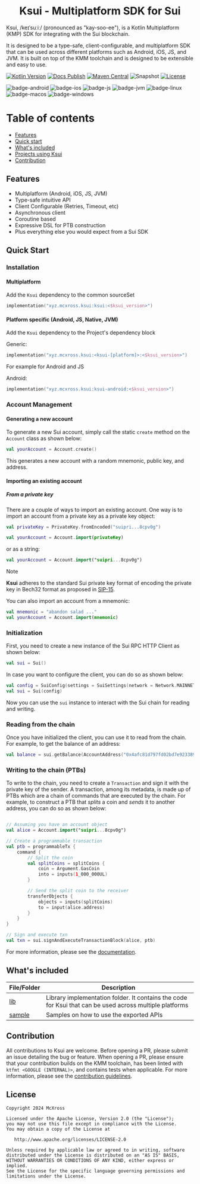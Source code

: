 <h1 align="center">Ksui - Multiplatform SDK for Sui</h1>

Ksui, /keɪˈsuːiː/ (pronounced as "kay-soo-ee"), is a Kotlin Multiplatform (KMP) SDK for integrating with the Sui
blockchain.

It is designed to be a type-safe, client-configurable, and multiplatform SDK that can be used across
different platforms such as Android, iOS, JS, and JVM. It is built on top of the KMM toolchain and is designed to be
extensible and easy to use.


[![Kotlin Version](https://img.shields.io/badge/Kotlin-v1.9.23-B125EA?logo=kotlin)](https://kotlinlang.org)
[![Docs Publish](https://github.com/mcxross/ksui/actions/workflows/docs-publish.yml/badge.svg)](https://github.com/mcxross/ksui/actions/workflows/docs-publish.yml)
[![Maven Central](https://img.shields.io/maven-central/v/xyz.mcxross.ksui/ksui)](https://search.maven.org/artifact/xyz.mcxross.ksui/ksui)
![Snapshot](https://img.shields.io/nexus/s/xyz.mcxross.ksui/ksui?server=https%3A%2F%2Fs01.oss.sonatype.org&label=Snapshot)
[![License](https://img.shields.io/badge/license-Apache%202.0-blue.svg)](LICENSE)

![badge-android](http://img.shields.io/badge/Platform-Android-brightgreen.svg?logo=android)
![badge-ios](http://img.shields.io/badge/Platform-iOS-orange.svg?logo=apple)
![badge-js](http://img.shields.io/badge/Platform-NodeJS-yellow.svg?logo=javascript)
![badge-jvm](http://img.shields.io/badge/Platform-JVM-red.svg?logo=openjdk)
![badge-linux](http://img.shields.io/badge/Platform-Linux-lightgrey.svg?logo=linux)
![badge-macos](http://img.shields.io/badge/Platform-macOS-orange.svg?logo=apple)
![badge-windows](http://img.shields.io/badge/Platform-Windows-blue.svg?logo=windows)

# Table of contents

- [Features](#features)
- [Quick start](#quick-start)
- [What's included](#whats-included)
- [Projects using Ksui](#projects-using-Ksui)
- [Contribution](#contribution)

## Features

- Multiplatform (Android, iOS, JS, JVM)
- Type-safe intuitive API
- Client Configurable (Retries, Timeout, etc)
- Asynchronous client
- Coroutine based
- Expressive DSL for PTB construction
- Plus everything else you would expect from a Sui SDK

## Quick Start

### Installation

#### Multiplatform

Add the `Ksui` dependency to the common sourceSet

```kotlin
implementation("xyz.mcxross.ksui:ksui:<$ksui_version>")
```

#### Platform specific (Android, JS, Native, JVM)

Add the `Ksui` dependency to the Project's dependency block

Generic:

```kotlin
implementation("xyz.mcxross.ksui:<ksui-[platform]>:<$ksui_version>")
```

For example for Android and JS

Android:

```kotlin
implementation("xyz.mcxross.ksui:ksui-android:<$ksui_version>")
```

### Account Management

#### Generating a new account

To generate a new Sui account, simply call the static `create` method on the `Account` class as shown below:

```kotlin
val yourAccount = Account.create()
```

This generates a new account with a random mnemonic, public key, and address.

#### Importing an existing account

##### From a private key

There are a couple of ways to import an existing account. One way is to import an account from a private key as a
private key object:

```kotlin
val privateKey = PrivateKey.fromEncoded("suipri...8cpv0g")

val yourAccount = Account.import(privateKey)
```

or as a string:

```kotlin
val yourAccount = Account.import("suipri...8cpv0g")
```

> [!NOTE]
> **Ksui** adheres to the standard Sui private key format of encoding the private key in Bech32 format as
> proposed in [SIP-15](https://github.com/sui-foundation/sips/blob/main/sips/sip-15.md).

You can also import an account from a mnemonic:

```kotlin
val mnemonic = "abandon salad ..."
val yourAccount = Account.import(mnemonic)
```

### Initialization

First, you need to create a new instance of the Sui RPC HTTP Client as shown below:

```kotlin
val sui = Sui()
```

In case you want to configure the client, you can do so as shown below:

```kotlin
val config = SuiConfig(settings = SuiSettings(network = Network.MAINNET))
val sui = Sui(config)
```

Now you can use the `sui` instance to interact with the Sui chain for reading and writing.

### Reading from the chain

Once you have initialized the client, you can use it to read from the chain. For example, to get the balance of an
address:

```kotlin
val balance = sui.getBalance(AccountAddress("0x4afc81d797fd02bd7e923389677352eb592d55a00b65067fa582c05f62b4788b"))
```

### Writing to the chain (PTBs)

To write to the chain, you need to create a `Transaction` and sign it with the private key of the sender. A transaction,
among its metadata,
is made up of PTBs which are a chain of commands that are executed by the chain. For example, to construct a PTB that
*splits* a
coin and *sends* it to another address, you can do so as shown below:

```kotlin

// Assuming you have an account object
val alice = Account.import("suipri...8cpv0g")

// Create a programmable transaction
val ptb = programmableTx {
    command {
        // Split the coin
        val splitCoins = splitCoins {
            coin = Argument.GasCoin
            into = inputs(1_000_000UL)
        }

        // Send the split coin to the receiver
        transferObjects {
            objects = inputs(splitCoins)
            to = input(alice.address)
        }
    }
}

// Sign and execute txn
val txn = sui.signAndExecuteTransactionBlock(alice, ptb)

```

For more information, please see the [documentation](https://suicookbook.com).

## What's included

| File/Folder      | Description                                                                                             |
|------------------|---------------------------------------------------------------------------------------------------------|
| [lib](lib)       | Library implementation folder. It contains the code for Ksui that can be used across multiple platforms |
| [sample](sample) | Samples on how to use the exported APIs                                                                 |

## Contribution

All contributions to Ksui are welcome. Before opening a PR, please submit an issue detailing the bug or feature. When
opening a PR, please ensure that your contribution builds on the KMM toolchain, has been linted
with `ktfmt <GOOGLE (INTERNAL)>`, and contains tests when applicable. For more information, please see
the [contribution guidelines](CONTRIBUTING.md).

## License

    Copyright 2024 McXross

    Licensed under the Apache License, Version 2.0 (the "License");
    you may not use this file except in compliance with the License.
    You may obtain a copy of the License at

       http://www.apache.org/licenses/LICENSE-2.0

    Unless required by applicable law or agreed to in writing, software
    distributed under the License is distributed on an "AS IS" BASIS,
    WITHOUT WARRANTIES OR CONDITIONS OF ANY KIND, either express or implied.
    See the License for the specific language governing permissions and
    limitations under the License.

